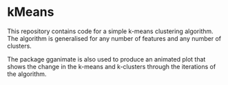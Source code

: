 # kMeans

This repository contains code for a simple k-means clustering algorithm. The algorithm is generalised for any number of features and any number of clusters.

The package gganimate is also used to produce an animated plot that shows the change in the k-means and k-clusters through the iterations of the algorithm.
